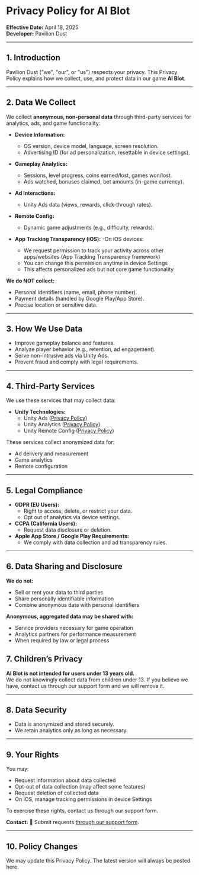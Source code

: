 # Privacy Policy for AI Blot

**Effective Date:** April 18, 2025  
**Developer:** Pavilion Dust

---

## 1. Introduction

Pavilion Dust ("we", "our", or "us") respects your privacy. This Privacy Policy explains how we collect, use, and protect data in our game **AI Blot**.

---

## 2. Data We Collect  
We collect **anonymous, non-personal data** through third-party services for analytics, ads, and game functionality:  

- **Device Information:**  
  - OS version, device model, language, screen resolution.  
  - Advertising ID (for ad personalization, resettable in device settings).  

- **Gameplay Analytics:**  
  - Sessions, level progress, coins earned/lost, games won/lost.  
  - Ads watched, bonuses claimed, bet amounts (in-game currency).  

- **Ad Interactions:**  
  - Unity Ads data (views, rewards, click-through rates).  

- **Remote Config:**  
  - Dynamic game adjustments (e.g., difficulty, rewards).
 
- **App Tracking Transparency (iOS):**
  -On iOS devices:
    - We request permission to track your activity across other apps/websites (App Tracking Transparency framework)
    - You can change this permission anytime in device Settings
    - This affects personalized ads but not core game functionality

**We do NOT collect:**  
- Personal identifiers (name, email, phone number).  
- Payment details (handled by Google Play/App Store).  
- Precise location or sensitive data.

---

## 3. How We Use Data  
- Improve gameplay balance and features.  
- Analyze player behavior (e.g., retention, ad engagement).  
- Serve non-intrusive ads via Unity Ads.  
- Prevent fraud and comply with legal requirements.  

---

## 4. Third-Party Services  
We use these services that may collect data:
- **Unity Technologies:**
  - Unity Ads ([Privacy Policy](https://unity3d.com/legal/privacy-policy))
  - Unity Analytics ([Privacy Policy](https://unity3d.com/legal/privacy-policy))
  - Unity Remote Config ([Privacy Policy](https://unity3d.com/legal/privacy-policy))

These services collect anonymized data for:
- Ad delivery and measurement
- Game analytics
- Remote configuration

---

## 5. Legal Compliance  
- **GDPR (EU Users):**  
  - Right to access, delete, or restrict your data.  
  - Opt out of analytics via device settings.  
- **CCPA (California Users):**  
  - Request data disclosure or deletion.  
- **Apple App Store / Google Play Requirements:**  
  - We comply with data collection and ad transparency rules.

---

## 6. Data Sharing and Disclosure
**We do not:** 
- Sell or rent your data to third parties
- Share personally identifiable information
- Combine anonymous data with personal identifiers

**Anonymous, aggregated data may be shared with:**
- Service providers necessary for game operation
- Analytics partners for performance measurement
- When required by law or legal process

## 7. Children’s Privacy

**AI Blot is not intended for users under 13 years old.**  
We do not knowingly collect data from children under 13. If you believe we have, contact us through our support form and we will remove it.

---

## 8. Data Security  
- Data is anonymized and stored securely.  
- We retain analytics only as long as necessary.

---

## 9. Your Rights  
You may:
- Request information about data collected
- Opt-out of data collection (may affect some features)
- Request deletion of collected data
- On iOS, manage tracking permissions in device Settings

To exercise these rights, contact us through our support form.

**Contact:**
📨 Submit requests [through our support form](https://docs.google.com/forms/d/e/1FAIpQLSdCfKJDWPh0Cg2tpzJDS9006K2f0IJHAL264uDknIxABdLkIA/viewform?usp=sharing).

---

## 10. Policy Changes

We may update this Privacy Policy. The latest version will always be posted here.
